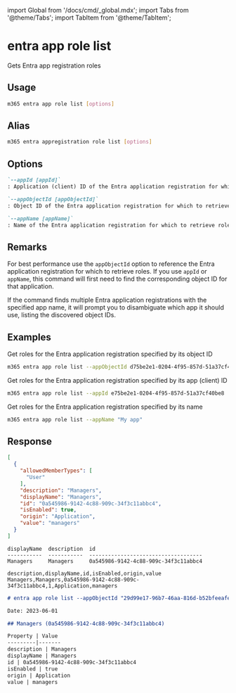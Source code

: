 <!-- DISCLAIMER: All secrets, passwords, and sensitive values in this document are examples only and not real credentials. -->
import Global from '/docs/cmd/_global.mdx';
import Tabs from '@theme/Tabs';
import TabItem from '@theme/TabItem';

# entra app role list

Gets Entra app registration roles

## Usage

```sh
m365 entra app role list [options]
```

## Alias

```sh
m365 entra appregistration role list [options]
```

## Options

```md definition-list
`--appId [appId]`
: Application (client) ID of the Entra application registration for which to retrieve roles. Specify either `appId`, `appObjectId` or `appName`

`--appObjectId [appObjectId]`
: Object ID of the Entra application registration for which to retrieve roles. Specify either `appId`, `appObjectId` or `appName`

`--appName [appName]`
: Name of the Entra application registration for which to retrieve roles. Specify either `appId`, `appObjectId` or `appName`
```

<Global />

## Remarks

For best performance use the `appObjectId` option to reference the Entra application registration for which to retrieve roles. If you use `appId` or `appName`, this command will first need to find the corresponding object ID for that application.

If the command finds multiple Entra application registrations with the specified app name, it will prompt you to disambiguate which app it should use, listing the discovered object IDs.

## Examples

Get roles for the Entra application registration specified by its object ID

```sh
m365 entra app role list --appObjectId d75be2e1-0204-4f95-857d-51a37cf40be8
```

Get roles for the Entra application registration specified by its app (client) ID

```sh
m365 entra app role list --appId e75be2e1-0204-4f95-857d-51a37cf40be8
```

Get roles for the Entra application registration specified by its name

```sh
m365 entra app role list --appName "My app"
```

## Response

<Tabs>
  <TabItem value="JSON">

  ```json
  [
    {
      "allowedMemberTypes": [
        "User"
      ],
      "description": "Managers",
      "displayName": "Managers",
      "id": "0a545986-9142-4c88-909c-34f3c11abbc4",
      "isEnabled": true,
      "origin": "Application",
      "value": "managers"
    }
  ]
  ```

  </TabItem>
  <TabItem value="Text">

  ```text
  displayName  description  id
  -----------  -----------  ------------------------------------
  Managers     Managers     0a545986-9142-4c88-909c-34f3c11abbc4
  ```

  </TabItem>
  <TabItem value="CSV">

  ```csv
  description,displayName,id,isEnabled,origin,value
  Managers,Managers,0a545986-9142-4c88-909c-34f3c11abbc4,1,Application,managers
  ```

  </TabItem>
  <TabItem value="Markdown">

  ```md
  # entra app role list --appObjectId "29d99e17-96b7-46aa-816d-b52bfeeafeb9"

  Date: 2023-06-01

  ## Managers (0a545986-9142-4c88-909c-34f3c11abbc4)

  Property | Value
  ---------|-------
  description | Managers
  displayName | Managers
  id | 0a545986-9142-4c88-909c-34f3c11abbc4
  isEnabled | true
  origin | Application
  value | managers
  ```

  </TabItem>
</Tabs>
